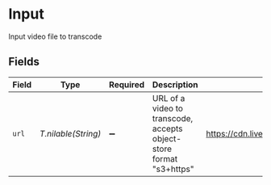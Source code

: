 # Input

Input video file to transcode


## Fields

| Field                                                                | Type                                                                 | Required                                                             | Description                                                          | Example                                                              |
| -------------------------------------------------------------------- | -------------------------------------------------------------------- | -------------------------------------------------------------------- | -------------------------------------------------------------------- | -------------------------------------------------------------------- |
| `url`                                                                | *T.nilable(String)*                                                  | :heavy_minus_sign:                                                   | URL of a video to transcode, accepts object-store format<br/>"s3+https"<br/> | https://cdn.livepeer.com/ABC123/filename.mp4                         |